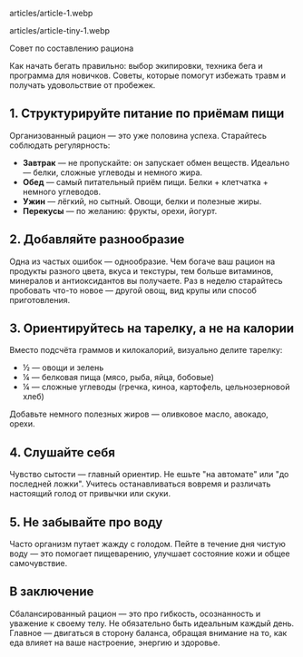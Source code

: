 articles/article-1.webp

articles/article-tiny-1.webp

Совет по составлению рациона

Как начать бегать правильно: выбор экипировки, техника бега и программа для новичков. Советы, которые помогут избежать травм и получать удовольствие от пробежек.

## 1. Структурируйте питание по приёмам пищи

Организованный рацион — это уже половина успеха. Старайтесь соблюдать регулярность:
- **Завтрак** — не пропускайте: он запускает обмен веществ. Идеально — белки, сложные углеводы и немного жира.
- **Обед** — самый питательный приём пищи. Белки + клетчатка + немного углеводов.
- **Ужин** — лёгкий, но сытный. Овощи, белки и полезные жиры.
- **Перекусы** — по желанию: фрукты, орехи, йогурт.

## 2. Добавляйте разнообразие

Одна из частых ошибок — однообразие. Чем богаче ваш рацион на продукты разного цвета, вкуса и текстуры, тем больше витаминов, минералов и антиоксидантов вы получаете. Раз в неделю старайтесь пробовать что-то новое — другой овощ, вид крупы или способ приготовления.

## 3. Ориентируйтесь на тарелку, а не на калории

Вместо подсчёта граммов и килокалорий, визуально делите тарелку:
- ½ — овощи и зелень
- ¼ — белковая пища (мясо, рыба, яйца, бобовые)
- ¼ — сложные углеводы (гречка, киноа, картофель, цельнозерновой хлеб)

Добавьте немного полезных жиров — оливковое масло, авокадо, орехи.

## 4. Слушайте себя

Чувство сытости — главный ориентир. Не ешьте "на автомате" или "до последней ложки". Учитесь останавливаться вовремя и различать настоящий голод от привычки или скуки.

## 5. Не забывайте про воду

Часто организм путает жажду с голодом. Пейте в течение дня чистую воду — это помогает пищеварению, улучшает состояние кожи и общее самочувствие.

## В заключение

Сбалансированный рацион — это про гибкость, осознанность и уважение к своему телу. Не обязательно быть идеальным каждый день. Главное — двигаться в сторону баланса, обращая внимание на то, как еда влияет на ваше настроение, энергию и здоровье.
